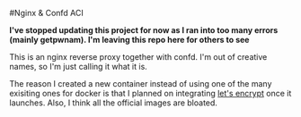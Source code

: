 #Nginx & Confd ACI

**I've stopped updating this project for now as I ran into too many errors (mainly getpwnam). I'm leaving this repo here for others to see**

This is an nginx reverse proxy together with confd. I'm out of creative names, so I'm just calling it what it is.

The reason I created a new container instead of using one of the many exisiting ones for docker is that I planned on integrating [let's encrypt](https://letsencrypt.org) once it launches. Also, I think all the official images are bloated.

